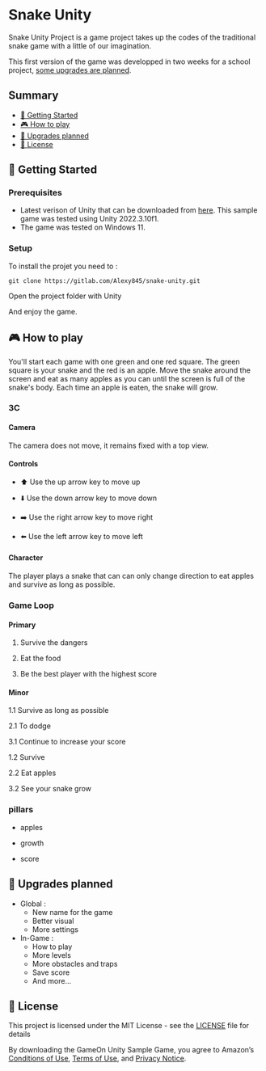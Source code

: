 # Snake Unity
Snake Unity Project is a game project takes up the codes of the traditional snake game with a little of our imagination.

This first version of the game was developped in two weeks for a school project, [some upgrades are planned](#📰-upgrades-planned).

## Summary

- [🚀 Getting Started](#-getting-started)
- [🎮 How to play](#-how-to-play)
- [📰 Upgrades planned](#-upgrades-planned)
- [📄 License](#-license)

## 🚀 Getting Started

### Prerequisites

- Latest verison of Unity that can be downloaded from [here](https://unity3d.com/get-unity/download). This sample game was tested using Unity 2022.3.10f1.
- The game was tested on Windows 11.

### Setup

To install the projet you need to :
```
git clone https://gitlab.com/Alexy845/snake-unity.git
```
Open the project folder with Unity

And enjoy the game.

</details>

## 🎮 How to play

You'll start each game with one green and one red square. The green square is your snake and the red is an apple. Move the snake around the screen and eat as many apples as you can until the screen is full of the snake's body. Each time an apple is eaten, the snake will grow.

### 3C

#### Camera

The camera does not move, it remains fixed with a top view.

#### Controls

- ⬆️ Use the up arrow key to move up

- ⬇️ Use the down arrow key to move down

- ➡️ Use the right arrow key to move right

- ⬅️ Use the left arrow key to move left

#### Character

The player plays a snake that can can only change direction to eat apples and survive as long as possible.

### Game Loop

#### Primary

1. Survive the dangers

2. Eat the food

3. Be the best player with the highest score

#### Minor

1.1 Survive as long as possible

2.1 To dodge

3.1 Continue to increase your score

1.2 Survive

2.2 Eat apples

3.2 See your snake grow

### pillars

- apples

- growth

- score

## 📰 Upgrades planned

- Global :
    - New name for the game
    - Better visual
    - More settings
- In-Game :
    - How to play
    - More levels
    - More obstacles and traps
    - Save score
    - And more...

## 📄 License

This project is licensed under the MIT License - see the [LICENSE](LICENSE) file for details

By downloading the GameOn Unity Sample Game, you agree to Amazon’s [Conditions of Use](https://www.amazon.com/gp/help/customer/display.html?nodeId=508088), [Terms of Use](https://www.amazon.com/gp/help/customer/display.html?nodeId=201485660), and [Privacy Notice](https://www.amazon.com/gp/help/customer/display.html?nodeId=468496).
